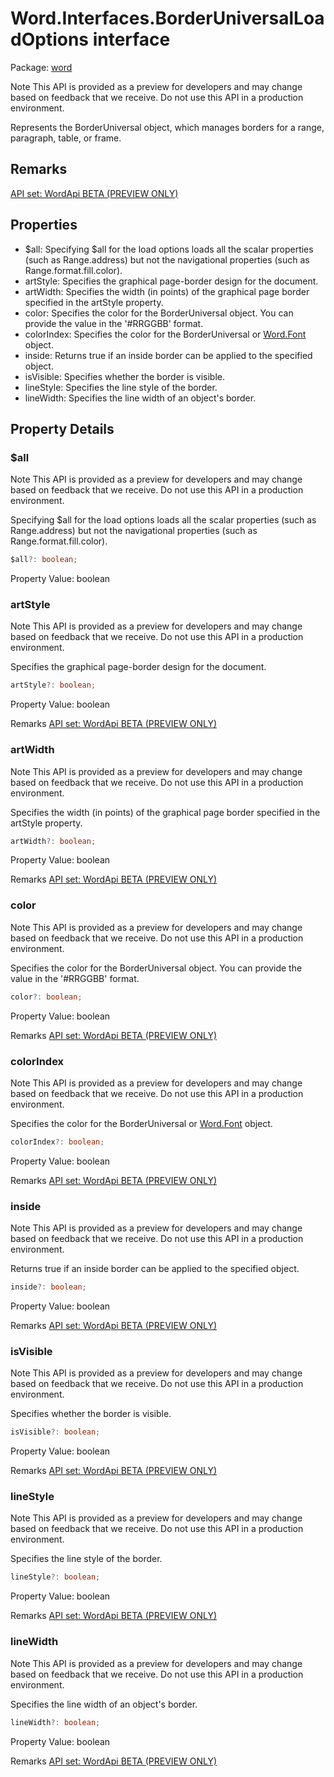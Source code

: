# Word.Interfaces.BorderUniversalLoadOptions interface

Package: [word](/en-us/javascript/api/word)

Note
This API is provided as a preview for developers and may change based on feedback that we receive. Do not use this API in a production environment.

Represents the BorderUniversal object, which manages borders for a range, paragraph, table, or frame.

## Remarks
[API set: WordApi BETA (PREVIEW ONLY)](/en-us/javascript/api/requirement-sets/word/word-api-requirement-sets)

## Properties

- $all: Specifying $all for the load options loads all the scalar properties (such as Range.address) but not the navigational properties (such as Range.format.fill.color).
- artStyle: Specifies the graphical page-border design for the document.
- artWidth: Specifies the width (in points) of the graphical page border specified in the artStyle property.
- color: Specifies the color for the BorderUniversal object. You can provide the value in the '#RRGGBB' format.
- colorIndex: Specifies the color for the BorderUniversal or [Word.Font](/en-us/javascript/api/word/word.font) object.
- inside: Returns true if an inside border can be applied to the specified object.
- isVisible: Specifies whether the border is visible.
- lineStyle: Specifies the line style of the border.
- lineWidth: Specifies the line width of an object's border.

## Property Details

### $all

Note
This API is provided as a preview for developers and may change based on feedback that we receive. Do not use this API in a production environment.

Specifying $all for the load options loads all the scalar properties (such as Range.address) but not the navigational properties (such as Range.format.fill.color).

```typescript
$all?: boolean;
```

Property Value: boolean

### artStyle

Note
This API is provided as a preview for developers and may change based on feedback that we receive. Do not use this API in a production environment.

Specifies the graphical page-border design for the document.

```typescript
artStyle?: boolean;
```

Property Value: boolean

Remarks
[API set: WordApi BETA (PREVIEW ONLY)](/en-us/javascript/api/requirement-sets/word/word-api-requirement-sets)

### artWidth

Note
This API is provided as a preview for developers and may change based on feedback that we receive. Do not use this API in a production environment.

Specifies the width (in points) of the graphical page border specified in the artStyle property.

```typescript
artWidth?: boolean;
```

Property Value: boolean

Remarks
[API set: WordApi BETA (PREVIEW ONLY)](/en-us/javascript/api/requirement-sets/word/word-api-requirement-sets)

### color

Note
This API is provided as a preview for developers and may change based on feedback that we receive. Do not use this API in a production environment.

Specifies the color for the BorderUniversal object. You can provide the value in the '#RRGGBB' format.

```typescript
color?: boolean;
```

Property Value: boolean

Remarks
[API set: WordApi BETA (PREVIEW ONLY)](/en-us/javascript/api/requirement-sets/word/word-api-requirement-sets)

### colorIndex

Note
This API is provided as a preview for developers and may change based on feedback that we receive. Do not use this API in a production environment.

Specifies the color for the BorderUniversal or [Word.Font](/en-us/javascript/api/word/word.font) object.

```typescript
colorIndex?: boolean;
```

Property Value: boolean

Remarks
[API set: WordApi BETA (PREVIEW ONLY)](/en-us/javascript/api/requirement-sets/word/word-api-requirement-sets)

### inside

Note
This API is provided as a preview for developers and may change based on feedback that we receive. Do not use this API in a production environment.

Returns true if an inside border can be applied to the specified object.

```typescript
inside?: boolean;
```

Property Value: boolean

Remarks
[API set: WordApi BETA (PREVIEW ONLY)](/en-us/javascript/api/requirement-sets/word/word-api-requirement-sets)

### isVisible

Note
This API is provided as a preview for developers and may change based on feedback that we receive. Do not use this API in a production environment.

Specifies whether the border is visible.

```typescript
isVisible?: boolean;
```

Property Value: boolean

Remarks
[API set: WordApi BETA (PREVIEW ONLY)](/en-us/javascript/api/requirement-sets/word/word-api-requirement-sets)

### lineStyle

Note
This API is provided as a preview for developers and may change based on feedback that we receive. Do not use this API in a production environment.

Specifies the line style of the border.

```typescript
lineStyle?: boolean;
```

Property Value: boolean

Remarks
[API set: WordApi BETA (PREVIEW ONLY)](/en-us/javascript/api/requirement-sets/word/word-api-requirement-sets)

### lineWidth

Note
This API is provided as a preview for developers and may change based on feedback that we receive. Do not use this API in a production environment.

Specifies the line width of an object's border.

```typescript
lineWidth?: boolean;
```

Property Value: boolean

Remarks
[API set: WordApi BETA (PREVIEW ONLY)](/en-us/javascript/api/requirement-sets/word/word-api-requirement-sets)